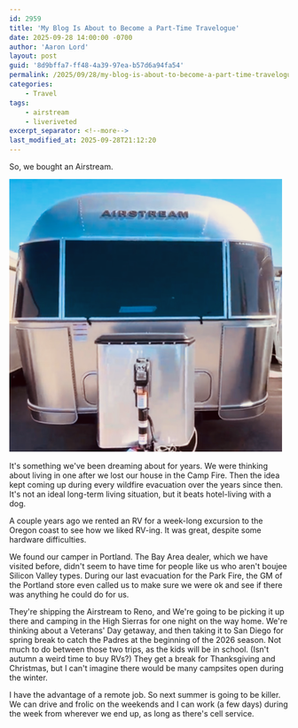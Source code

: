 ```yaml
---
id: 2959
title: 'My Blog Is About to Become a Part-Time Travelogue'
date: 2025-09-28 14:00:00 -0700
author: 'Aaron Lord'
layout: post
guid: '8d9bffa7-ff48-4a39-97ea-b57d6a94fa54'
permalink: /2025/09/28/my-blog-is-about-to-become-a-part-time-travelogue/
categories:
    - Travel
tags:
    - airstream
    - liveriveted
excerpt_separator: <!--more-->
last_modified_at: 2025-09-28T21:12:20
---
```


So, we bought an Airstream.

![](/assets/img/2025/09/first-pic-of-our-airstream.png)

It's something we've been dreaming about for years. We were thinking about living in one after we lost our house in the Camp Fire. Then the idea kept coming up during every wildfire evacuation over the years since then. It's not an ideal long-term living situation, but it beats hotel-living with a dog.

A couple years ago we rented an RV for a week-long excursion to the Oregon coast to see how we liked RV-ing. It was great, despite some hardware difficulties.

We found our camper in Portland. The Bay Area dealer, which we have visited before, didn't seem to have time for people like us who aren't boujee Silicon Valley types. During our last evacuation for the Park Fire, the GM of the Portland store even called us to make sure we were ok and see if there was anything he could do for us.

They're shipping the Airstream to Reno, and We're going to be picking it up there and camping in the High Sierras for one night on the way home. We're thinking about a Veterans' Day getaway, and then taking it to San Diego for spring break to catch the Padres at the beginning of the 2026 season. Not much to do between those two trips, as the kids will be in school. (Isn't autumn a weird time to buy RVs?) They get a break for Thanksgiving and Christmas, but I can't imagine there would be many campsites open during the winter.

I have the advantage of a remote job. So next summer is going to be killer. We can drive and frolic on the weekends and I can work (a few days) during the week from wherever we end up, as long as there's cell service.